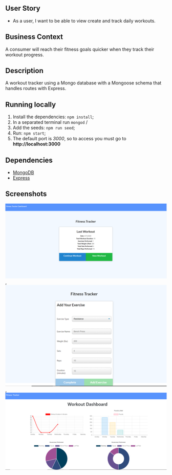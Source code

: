 ## User Story

* As a user, I want to be able to view create and track daily workouts.

## Business Context

A consumer will reach their fitness goals quicker when they track their workout progress.

## Description

A workout tracker using a Mongo database with a Mongoose schema that handles routes with Express.


## Running locally

1. Install the dependencies: ```npm install```;
2. In a separated terminal run ```mongod``` /
3. Add the seeds: ```npm run seed```;
4. Run: ```npm start```;
5. The default  port is *3000*, so to access you must go to **http://localhost:3000**

## Dependencies

* [MongoDB](https://www.mongodb.com/)
* [Express](https://expressjs.com/)

## Screenshots

![index](public\images\Capture.PNG),
![workout](public\images\Capture(1).PNG),
![stats](public\images\Capture(2).PNG)